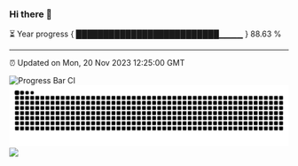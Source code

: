 ### Hi there 👋

⏳ Year progress { ██████████████████████████▁▁▁▁ } 88.63 %

---

⏰ Updated on Mon, 20 Nov 2023 12:25:00 GMT

![Progress Bar CI](https://github.com/liununu/liununu/workflows/Progress%20Bar%20CI/badge.svg)![](https://raw.githubusercontent.com/L1cardo/L1cardo/main/assets/github-contribution-grid-snake.svg)![](https://raw.githubusercontent.com/seesaws/seesaws/main/assets/github-contribution-grid-snake.svg)
